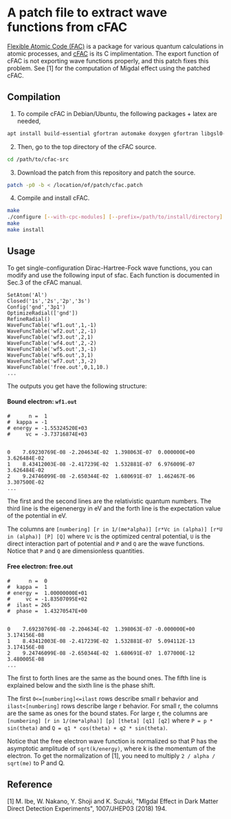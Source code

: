 A patch file to extract wave functions from cFAC
=================================================
[Flexible Atomic Code (FAC)](https://github.com/flexible-atomic-code/fac) is a package for various quantum calculations in atomic processes, and [cFAC](https://github.com/fnevgeny/cfac) is its C implimentation. The export function of cFAC is not exporting wave functions properly, and this patch fixes this problem. See [1] for the computation of Migdal effect using the patched cFAC.

Compilation
-----------

1. To compile cFAC in Debian/Ubuntu, the following packages + latex are needed,
```bash
apt install build-essential gfortran automake doxygen gfortran libgsl0-dev libsqlite3-dev help2man
```

2. Then, go to the top directory of the cFAC source.
```bash
cd /path/to/cfac-src
```

3. Download the patch from this repository and patch the source.
```bash
patch -p0 -b < /location/of/patch/cfac.patch
```

4. Compile and install cFAC.
```bash
make
./configure [--with-cpc-modules] [--prefix=/path/to/install/directory] ...
make
make install
```

Usage
-----

To get single-configuration Dirac-Hartree-Fock wave functions, you can modify and use the following input of sfac.
Each function is documented in Sec.3 of the cFAC manual.

```
SetAtom('Al')
Closed('1s','2s','2p','3s')
Config('gnd','3p1')
OptimizeRadial(['gnd'])
RefineRadial()
WaveFuncTable('wf1.out',1,-1)
WaveFuncTable('wf2.out',2,-1)
WaveFuncTable('wf3.out',2,1)
WaveFuncTable('wf4.out',2,-2)
WaveFuncTable('wf5.out',3,-1)
WaveFuncTable('wf6.out',3,1)
WaveFuncTable('wf7.out',3,-2)
WaveFuncTable('free.out',0,1,10.)
...
```

The outputs you get have the following structure:

#### Bound electron: `wf1.out`
```
#      n =  1
#  kappa = -1
# energy = -1.55324520E+03
#     vc = -3.73716874E+03


0    7.69230769E-08 -2.204634E-02  1.398063E-07  0.000000E+00  3.626484E-02
1    8.43412003E-08 -2.417239E-02  1.532881E-07  6.976009E-07  3.626484E-02
2    9.24746099E-08 -2.650344E-02  1.680691E-07  1.462467E-06  3.307500E-02
...
```
The first and the second lines are the relativistic quantum numbers. The third line is the eigenenergy in eV and the forth line is the expectation value of the potential in eV.

The columns are
`[numbering] [r in 1/(me*alpha)] [r*Vc in (alpha)] [r*U in (alpha)] [P] [Q]`
where `Vc` is the optimized central potential, `U` is the direct interaction part of potential and `P` and `Q` are the wave functions.
Notice that `P` and `Q` are dimensionless quantities.

#### Free electron: free.out
```
#      n =  0
#  kappa =  1
# energy =  1.00000000E+01
#     vc = -1.83507095E+02
#  ilast = 265
#  phase =  1.43270547E+00


0    7.69230769E-08 -2.204634E-02  1.398063E-07 -0.000000E+00  3.174156E-08
1    8.43412003E-08 -2.417239E-02  1.532881E-07  5.094112E-13  3.174156E-08
2    9.24746099E-08 -2.650344E-02  1.680691E-07  1.077000E-12  3.480005E-08
...
```
The first to forth lines are the same as the bound ones.
The fifth line is explained below and the sixth line is the phase shift.

The first `0<=[numbering]<=ilast` rows describe small r behavior and `ilast<[numbering]` rows describe large r behavior.
For small r, the columns are the same as ones for the bound states.
For large r, the columns are
`[numbering] [r in 1/(me*alpha)] [p] [theta] [q1] [q2]`
where
`P = p * sin(theta)` and
`Q = q1 * cos(theta) + q2 * sin(theta)`.

Notice that the free electron wave function is normalized so that P has the asymptotic amplitude of `sqrt(k/energy)`, where k is the momentum of the electron.
To get the normalization of [1], you need to multiply `2 / alpha / sqrt(me)` to P and Q.

Reference
---------
[1] M. Ibe, W. Nakano, Y. Shoji and K. Suzuki, "MIgdal Effect in Dark Matter Direct Detection Experiments", 1007/JHEP03 (2018) 194.